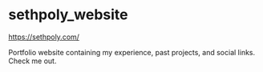 # sethpoly_website
https://sethpoly.com/

Portfolio website containing my experience, past projects, and social links.
Check me out.